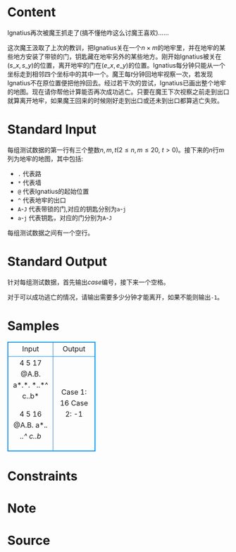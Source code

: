 
# Content

Ignatius再次被魔王抓走了(搞不懂他咋这么讨魔王喜欢)……

这次魔王汲取了上次的教训，把Ignatius关在一个$n\times m$的地牢里，并在地牢的某些地方安装了带锁的门，钥匙藏在地牢另外的某些地方。刚开始Ignatius被关在$(s\_x,s\_y)$的位置，离开地牢的门在$(e\_x,e\_y)$的位置。Ignatius每分钟只能从一个坐标走到相邻四个坐标中的其中一个。魔王每$t$分钟回地牢视察一次，若发现Ignatius不在原位置便把他拎回去。经过若干次的尝试，Ignatius已画出整个地牢的地图。现在请你帮他计算能否再次成功逃亡。只要在魔王下次视察之前走到出口就算离开地牢，如果魔王回来的时候刚好走到出口或还未到出口都算逃亡失败。

# Standard Input

每组测试数据的第一行有三个整数$n,m,t$($2\leq n,m\leq 20$, $t>0$)。接下来的$n$行$m$列为地牢的地图，其中包括:
* `.` 代表路
* `*` 代表墙
* `@` 代表Ignatius的起始位置
* `^` 代表地牢的出口
* `A`-`J` 代表带锁的门,对应的钥匙分别为`a`-`j`
* `a`-`j` 代表钥匙，对应的门分别为`A`-`J`

每组测试数据之间有一个空行。

# Standard Output

针对每组测试数据，首先输出$case$编号，接下来一个空格。

对于可以成功逃亡的情况，请输出需要多少分钟才能离开，如果不能则输出`-1`。

# Samples

<style>
        table,table tr th, table tr td { border:1px solid #0094ff; }
        table { width: 200px; min-height: 25px; line-height: 25px; text-align: center; border-collapse: collapse;}   
    </style>
<table>
	<tr>
		<td>Input</td>
		<td>Output</td>
	</tr>
<tr><td>4 5 17
@A.B.
a*.*.
*..*^
c..b*

4 5 16
@A.B.
a*.*.
*..*^
c..b*</td><td>Case 1: 16
Case 2: -1</td></tr></table>


# Constraints



# Note



# Source


